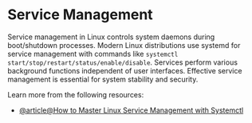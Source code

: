 # Service Management

Service management in Linux controls system daemons during boot/shutdown processes. Modern Linux distributions use systemd for service management with commands like `systemctl start/stop/restart/status/enable/disable`. Services perform various background functions independent of user interfaces. Effective service management is essential for system stability and security.

Learn more from the following resources:

- [@article@How to Master Linux Service Management with Systemctl](https://labex.io/tutorials/linux-how-to-master-linux-service-management-with-systemctl-392864)
